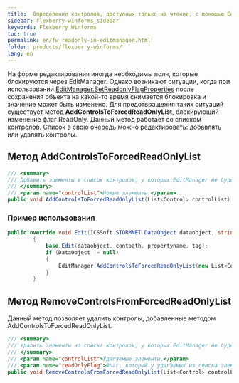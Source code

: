 ```yaml
---
title:  Определение контролов, доступных только на чтение, с помощью EditManager
sidebar: flexberry-winforms_sidebar
keywords: Flexberry Winforms
toc: true
permalink: en/fw_readonly-in-editmanager.html
folder: products/flexberry-winforms/
lang: en
---
```


На форме редактирования иногда необходимы поля, которые блокируются через EditManager. Однако возникают ситуации, когда при использовании [EditManager.SetReadonlyFlagProperties](fw_editmanager-set-readonly-flag-properties.html) после сохранения объекта на какой-то время снимается блокировка и значение может быть изменено. Для предотвращения таких ситуаций существует метод __AddControlsToForcedReadOnlyList__, блокирующий изменение флаг ReadOnly. Данный метод работает со списком контролов. Список в свою очередь можно редактировать: добавлять или удалять контролы.

## Метод AddControlsToForcedReadOnlyList

```csharp
/// <summary>
/// Добавить элементы в список контролов, у которых EditManager не будет менять флаг ReadOnly.
/// </summary>
/// <param name="controlList">Новые элементы.</param>
public void AddControlsToForcedReadOnlyList(List<Control> controlList)
```

### Пример использования

```csharp 
public override void Edit(ICSSoft.STORMNET.DataObject dataobject, string contpath, string propertyname, object tag)
        {
            base.Edit(dataobject, contpath, propertyname, tag);
            if (DataObject != null)
            {
                EditManager.AddControlsToForcedReadOnlyList(new List<Control>() { ctrlФИО });
            }
        }
```

## Метод RemoveControlsFromForcedReadOnlyList
Данный метод позволяет удалить контролы, добавленные методом AddControlsToForcedReadOnlyList.

```csharp 
/// <summary>
/// Удалить элементы из списка контролов, у которых EditManager не будет менять флаг ReadOnly.
/// </summary>
/// <param name="controlList">Удаляемые элементы.</param>
/// <param name="readOnlyFlag">Флаг, который у удаляемых из списка элементов нужно проставить в свойство ReadOnly.</param>
public void RemoveControlsFromForcedReadOnlyList(List<Control> controlList, bool readOnlyFlag = false)
```